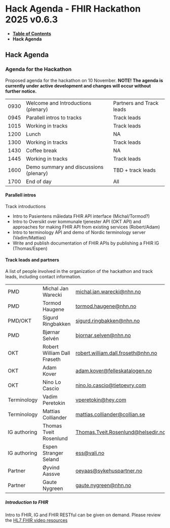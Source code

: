 # Hack Agenda - FHIR Hackathon 2025 v0.6.3

* [**Table of Contents**](toc.md)
* **Hack Agenda**

## Hack Agenda

### Agenda for the Hackathon

Proposed agenda for the hackathon on 10 November.
 **NOTE! The agenda is currently under active development and changes will occur without further notice.**

| | | |
| :--- | :--- | :--- |
| 0930 | Welcome and Introductions (plenary) | Partners and Track leads |
| 0945 | Parallell intros to tracks | Track leads |
| 1015 | Working in tracks | Track leads |
| 1200 | Lunch | NA |
| 1300 | Working in tracks | Track leads |
| 1430 | Coffee break | NA |
| 1445 | Working in tracks | Track leads |
| 1600 | Demo summary and discussions (plenary) | TBD + track leads |
| 1700 | End of day | All |

#### Parallell intros

Track introductions

* Intro to Pasientens måledata FHIR API interface (Michal/Tormod?)
* Intro to Oversikt over kommunale tjenester API (OKT API) and approaches for making FHIR API from existing services (Robert/Adam)
* Intro to terminology API and demo of Nordic terminology server (Vadim/Mattias)
* Write and publish documentation of FHIR APIs by publishing a FHIR IG (Thomas/Espen)

#### Track leads and partners

A list of people involved in the organization of the hackathon and track leads, including contact information.

| | | | |
| :--- | :--- | :--- | :--- |
| PMD | Michal Jan Warecki | [michal.jan.warecki@nhn.no](mailto:michal.jan.warecki@nhn.no) | NHN |
| PMD | Tormod Haugene | [tormod.haugene@nhn.no](mailto:tormod.haugene@nhn.no) | NHN |
| PMD/OKT | Sigurd Ringbakken | [sigurd.ringbakken@nhn.no](mailto:sigurd.ringbakken@nhn.no) | NHN |
| PMD | Bjørnar Selvén | [bjornar.selven@nhn.no](mailto:bjornar.selven@nhn.no) | NHN |
| OKT | Robert William Dall Frøseth | [robert.william.dall.froseth@nhn.no](mailto:robert.william.dall.froseth@nhn.no) | NHN |
| OKT | Adam Kover | [adam.kover@felleskatalogen.no](mailto:adam.kover@felleskatalogen.no) | Felleskatalogen |
| OKT | Nino Lo Cascio | [nino.lo.cascio@tietoevry.com](mailto:nino.lo.cascio@tietoevry.com) | Tietoevry |
| Terminology | Vadim Peretokin | [vperetokin@hey.com](mailto:vperetokin@hey.com) | Consultant |
| Terminology | Mattias Colliander | [mattias.colliander@collian.se](mailto:mattias.colliander@collian.se) | HL7 Sweden |
| IG authoring | Thomas Tveit Rosenlund | [Thomas.Tveit.Rosenlund@helsedir.no](mailto:Thomas.Tveit.Rosenlund@helsedir.no) | Helsedirektoratet |
| IG authoring | Espen Stranger Seland | [ess@vali.no](mailto:ess@vali.no>) | Vali AS |
| Partner | Øyvind Aassve | [oeyaas@sykehuspartner.no](mailto:oeyaas@sykehuspartner.no) | Sykehuspartner |
| Partner | Gaute Nygreen | [gaute.nygreen@nhn.no](mailto:gaute.nygreen@nhn.no) | NHN |

##### Introduction to FHIR

Intro to FHIR, IG and FHIR RESTful can be given on demand. Please review the [HL7 FHIR video resources](https://hl7norway.github.io/FHIR-hackathon-2025/currentbuild/index.html#preparations-for-participants)

